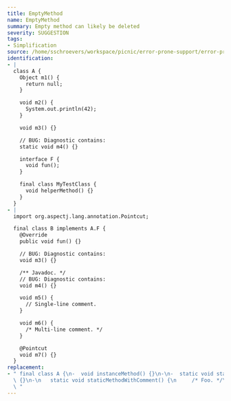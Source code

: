```yaml
---
title: EmptyMethod
name: EmptyMethod
summary: Empty method can likely be deleted
severity: SUGGESTION
tags:
- Simplification
source: /home/sschroevers/workspace/picnic/error-prone-support/error-prone-contrib/src/main/java/tech/picnic/errorprone/bugpatterns/EmptyMethod.java
identification:
- |
  class A {
    Object m1() {
      return null;
    }

    void m2() {
      System.out.println(42);
    }

    void m3() {}

    // BUG: Diagnostic contains:
    static void m4() {}

    interface F {
      void fun();
    }

    final class MyTestClass {
      void helperMethod() {}
    }
  }
- |
  import org.aspectj.lang.annotation.Pointcut;

  final class B implements A.F {
    @Override
    public void fun() {}

    // BUG: Diagnostic contains:
    void m3() {}

    /** Javadoc. */
    // BUG: Diagnostic contains:
    void m4() {}

    void m5() {
      // Single-line comment.
    }

    void m6() {
      /* Multi-line comment. */
    }

    @Pointcut
    void m7() {}
  }
replacement:
- " final class A {\n-  void instanceMethod() {}\n-\n-  static void staticMethod()\
  \ {}\n-\n   static void staticMethodWithComment() {\n     /* Foo. */\n   }\n }\n\
  \ "
---
```


